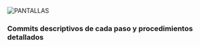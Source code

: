 ![PANTALLAS](https://github.com/user-attachments/assets/fc60faa2-94ab-4ea6-9b77-46b6bfd6717c)

### Commits descriptivos de cada paso y procedimientos detallados
